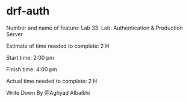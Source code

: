 # drf-auth


Number and name of feature: Lab 33: Lab: Authentication & Production Server


Estimate of time needed to complete: 2 H

Start time: 2:00 pm

Finish time: 4:00 pm

Actual time needed to complete: 2 H

Write Down By @Aghyad Albalkhi

